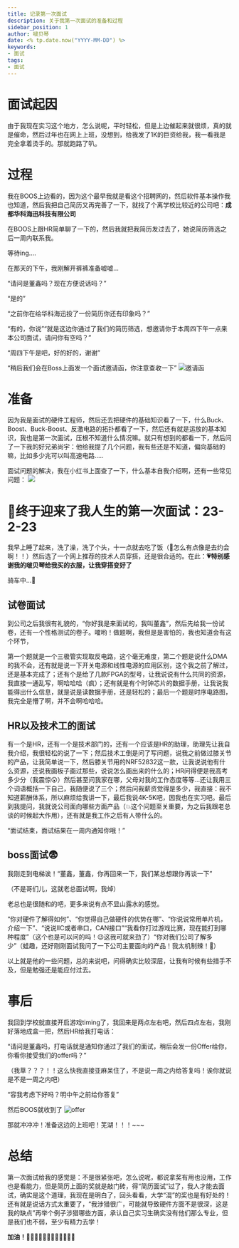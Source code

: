 ```yaml
---
title: 记录第一次面试
description: 关于我第一次面试的准备和过程
sidebar_position: 1
author: 啵贝琴
date: <% tp.date.now("YYYY-MM-DD") %>
keywords:
- 面试
tags: 
- 面试
---
```

# 面试起因

由于我现在实习这个地方，怎么说呢，平时轻松，但是上边催起来就很烦，真的就是催命，然后过年也在网上上班，没想到，给我发了1K的巨资给我，我一看我是完全拿着烫手的。那就跑路了叭。

# 过程

我在BOOS上边看的，因为这个最早我就是看这个招聘网的，然后软件基本操作我也知道，然后我把自己简历又再完善了一下，就找了个离学校比较近的公司吧：**成都华科海迅科技有限公司**

在BOOS上跟HR简单聊了一下的，然后我就把我简历发过去了，她说简历筛选之后一周内联系我。

等待ing....

在那天的下午，我刚解开裤裤准备嘘嘘...

“请问是董鑫吗？现在方便说话吗？”

“是的”

“之前你在给华科海迅投了一份简历你还有印象吗？”

“有的，你说”“就是这边你通过了我们的简历筛选，想邀请你于本周四下午一点来本公司面试，请问你有空吗？”

“周四下午是吧，好的好的，谢谢”

“稍后我们会在Boss上面发一个面试邀请函，你注意查收一下”
![邀请函](../../static/life_Page/Games/第一次面试/面试邀请.png)

# 准备
因为我是面试的硬件工程师，然后还去把硬件的基础知识看了一下，什么Buck、Boost、Buck-Boost、反激电路的拓扑都看了一下，然后还有就是运放的基本知识，我也是第一次面试，压根不知道什么情况嘛。就只有想到的都看一下，然后问了一下我的好兄弟尚宇：他给我提了几个问题，我有些还是不知道，偏向基础的嘛，比如多少兆可以叫高速电路.....

面试问题的解决，我在小红书上面查了一下，什么基本自我介绍啊，还有一些常见问题：
![](../../static/life_Page/Games/第一次面试/问题.png)

# 🙊终于迎来了我人生的第一次面试：23-2-23
我早上睡了起来，洗了澡，洗了个头，十一点就去吃了饭（🙊怎么有点像是去约会啊！！）然后选了一个网上推荐的技术人员穿搭，还是很合适的。在此：**💗特别感谢我的啵贝琴给我买的衣服，让我穿搭变好了**

骑车中...🚴
## 试卷面试
到公司之后我很有礼貌的，“你好我是来面试的，我叫董鑫”，然后先给我一份试卷，还有一个性格测试的卷子。嚯哟！做题啊，我但是是害怕的，我也知道会有这个环节，

第一个题就是一个三极管实现取反电路，这个毫无难度，第二个题是说什么DMA的我不会，还有就是说一下开关电源和线性电源的应用区别，这个我之前了解过，还是基本完成了；还有个是给了几款FPGA的型号，让我说说有什么共同的资源，我直接一通乱写，啊哈哈哈（疯）；还有就是有个时钟芯片的数据手册，让我说我能得出什么信息，就是说是读数据手册，还是轻松的；最后一个题是时序电路图，我完全是懵了啊，并不会啊哈哈哈。

## HR以及技术工的面试
有一个是HR，还有一个是技术部门的，还有一个应该是HR的助理，助理先让我自我介绍，我很轻松的说了一下；然后技术工倒是问了写问题，说我之前做过膝关节的产品，让我简单说一下，然后膝关节用的NRF52832这一款，让我说说他有什么资源，还说我画板子画过那些，说说怎么画出来的什么的；HR问得便是我高考多少分（我震惊😮）然后甚至问我家在哪，父母对我的工作态度等等...还让我用三个词语概括一下自己，我随便说了三个；然后问我薪资觉得是多少，我直接：我不知道薪酬体系，所以麻烦给我讲一下，最后我说4K-5K吧，因我也在实习吧。最后到我提问，我就说公司面向哪些方面产品（💥这个问题至关重要，为之后我跟老总谈的时候起大作用），还有就是我工作之后有人带什么的。

“面试结束，面试结果在一周内通知你哦！”

## boss面试😨

我刚走到电梯诶！“董鑫，董鑫，你再回来一下，我们某总想跟你再谈一下”

（不是哥们儿，这就老总面试啊，我焯）

老总也是很随和的吧，更多来说有点不显山露水的感觉。

“你对硬件了解得如何”、“你觉得自己做硬件的优势在哪”、“你说说常用单片机，介绍一下”、“说说IIC或者串口，CAN接口”“我看你打过游戏比赛，现在能打到哪种程度”（这个也是可以问的吗！😉这我可就来劲了）“你对我们公司了解多少”（蛙趣，还好刚刚面试我问了一下公司主要面向的产品！我太机制辣！🤭）

以上就是他的一些问题，总的来说吧，问得确实比较深层，让我有时候有些措手不及，但是勉强还是能应付过去。

# 事后
我回到学校就直接开启游戏timing了，我回来是两点左右吧，然后四点左右，我刚好落地成盒一把，然后HR给我打电话：

“请问是董鑫吗，打电话就是通知你通过了我们的面试，稍后会发一份Offer给你，你看你接受我们的offer吗？”

（我草？？？！！这么快我直接亚麻呆住了，不是说一周之内给答复吗！诶你就说是不是一周之内吧）

“容我考虑下好吗？明中午之前给你答复”

然后BOOS就收到了
![offer](../../static/life_Page/Games/第一次面试/offer.png)

那就冲冲冲！准备这边的上班吧！芜湖！！！~~~

# 总结
第一次面试给我的感觉是：不是很紧张吧，怎么说呢，都说拿奖有用也没用，工作也是看能力，但是简历上面的奖就是敲门砖，得“简历面试”过了，我人才能去面试，确实是这个道理，我现在是明白了，回头看看，大学“混”的奖也是有好处的！还有就是说话方式太重要了，“我涉猎很广，可能就导致硬件方面不是很深，这是我的缺点”再举个例子涉猎哪些方面，承认自己实习生确实没有他们那么专业，但是我们也不弱，至少有精力去学！

**加油！🐱‍🏍🐱‍🏍🐱‍🏍🐱‍🏍🐱‍🏍🐱‍🏍**
